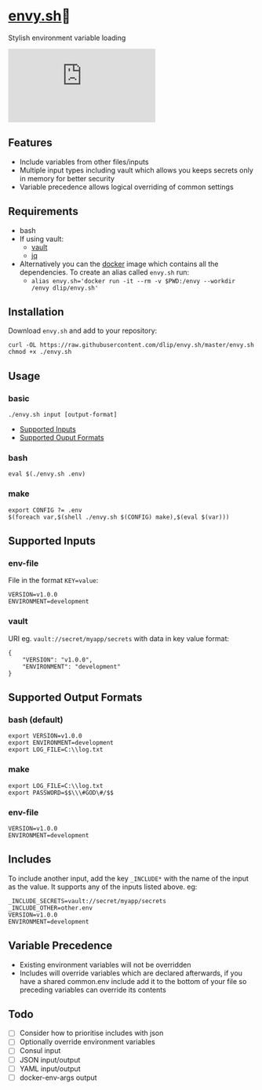 # [envy.sh](https://github.com/dlip/envy.sh)🤵

Stylish environment variable loading

[![Actions Status](https://wdp9fww0r9.execute-api.us-west-2.amazonaws.com/production/badge/dlip/envy.sh)](https://wdp9fww0r9.execute-api.us-west-2.amazonaws.com/production/results/dlip/envy.sh)

## Features

- Include variables from other files/inputs
- Multiple input types including vault which allows you keeps secrets only in memory for better security
- Variable precedence allows logical overriding of common settings

## Requirements

- bash
- If using vault: 
    - [vault](https://www.vaultproject.io/docs/install/)
    - [jq](https://github.com/stedolan/jq)
- Alternatively you can the [docker](https://docs.docker.com/install/) image which contains all the dependencies. To create an alias called `envy.sh` run:
  - `alias envy.sh='docker run -it --rm -v $PWD:/envy --workdir /envy dlip/envy.sh'`

## Installation

Download `envy.sh` and add to your repository:

```
curl -OL https://raw.githubusercontent.com/dlip/envy.sh/master/envy.sh
chmod +x ./envy.sh
```

## Usage

### basic

```
./envy.sh input [output-format]
```

- [Supported Inputs](#supported-inputs)
- [Supported Ouput Formats](#supported-output-formats)

### bash 

```
eval $(./envy.sh .env)
```

### make

```
export CONFIG ?= .env
$(foreach var,$(shell ./envy.sh $(CONFIG) make),$(eval $(var)))
```

## Supported Inputs

### env-file

File in the format `KEY=value`:

```
VERSION=v1.0.0
ENVIRONMENT=development
```

### vault

URI eg. `vault://secret/myapp/secrets` with data in key value format:

```
{
    "VERSION": "v1.0.0",
    "ENVIRONMENT": "development"
}
```

## Supported Output Formats

### bash (default)

```
export VERSION=v1.0.0
export ENVIRONMENT=development
export LOG_FILE=C:\\log.txt
```

### make

```
export LOG_FILE=C:\\log.txt
export PASSWORD=$$\\\#GOD\#/$$
```

### env-file

```
VERSION=v1.0.0
ENVIRONMENT=development
```

## Includes

To include another input, add the key `_INCLUDE*` with the name of the input as the value. It supports any of the inputs listed above. eg:

```
_INCLUDE_SECRETS=vault://secret/myapp/secrets
_INCLUDE_OTHER=other.env
VERSION=v1.0.0
ENVIRONMENT=development
```

## Variable Precedence

- Existing environment variables will not be overridden
- Includes will override variables which are declared afterwards, if you have a shared common.env include add it to the bottom of your file so preceding variables can override its contents

## Todo

- [ ] Consider how to prioritise includes with json
- [ ] Optionally override environment variables
- [ ] Consul input
- [ ] JSON input/output
- [ ] YAML input/output
- [ ] docker-env-args output
